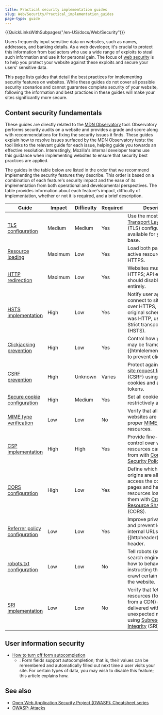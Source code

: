 ```yaml
---
title: Practical security implementation guides
slug: Web/Security/Practical_implementation_guides
page-type: guide
---
```


{{QuickLinksWithSubpages("/en-US/docs/Web/Security")}}

Users frequently input sensitive data on websites, such as names, addresses, and banking details. As a web developer, it's crucial to protect this information from bad actors who use a wide range of exploits to steal such information and use it for personal gain. The focus of [web security](/en-US/docs/Web/Security) is to help you protect your website against these exploits and secure your users' sensitive data.

This page lists guides that detail the best practices for implementing security features on websites. While these guides do not cover all possible security scenarios and cannot guarantee complete security of your website, following the information and best practices in these guides will make your sites significantly more secure.

## Content security fundamentals

These guides are directly related to the [MDN Observatory](/en-US/observatory/) tool. Observatory performs security audits on a website and provides a grade and score along with recommendations for fixing the security issues it finds. These guides explain how to resolve issues surfaced by the MDN Observatory tests: the tool links to the relevant guide for each issue, helping guide you towards an effective resolution. Interestingly, Mozilla's internal developer teams use this guidance when implementing websites to ensure that security best practices are applied.

The guides in the table below are listed in the order that we recommend implementing the security features they describe. This order is based on a combination of each feature's security impact and the ease of its implementation from both operational and developmental perspectives. The table provides information about each feature's impact, difficulty of implementation, whether or not it is required, and a brief description.

| Guide                                                                                                              | Impact  | Difficulty | Required | Description                                                                                                                                                                          |
| ------------------------------------------------------------------------------------------------------------------ | ------- | ---------- | -------- | ------------------------------------------------------------------------------------------------------------------------------------------------------------------------------------ |
| [TLS configuration](/en-US/docs/Web/Security/Practical_implementation_guides/TLS#tls_configuration)                | Medium  | Medium     | Yes      | Use the most secure [Transport Layer Security](/en-US/docs/Glossary/TLS) (TLS) configuration available for your user base.                                                           |
| [Resource loading](/en-US/docs/Web/Security/Practical_implementation_guides/TLS#resource_loading)                  | Maximum | Low        | Yes      | Load both passive and active resources via HTTPS.                                                                                                                                    |
| [HTTP redirection](/en-US/docs/Web/Security/Practical_implementation_guides/TLS#http_redirections)                 | Maximum | Low        | Yes      | Websites must redirect to HTTPS; API endpoints should disable HTTP entirely.                                                                                                         |
| [HSTS implementation](/en-US/docs/Web/Security/Practical_implementation_guides/TLS#http_strict_transport_security_implementation) | High    | Low        | Yes      | Notify user agents to connect to sites only over HTTPS, even if the original scheme chosen was HTTP, using HTTP Strict transport security (HSTS).                                             |
| [Clickjacking prevention](/en-US/docs/Web/Security/Practical_implementation_guides/Clickjacking)                   | High    | Low        | Yes      | Control how your site may be framed within an {{htmlelement("iframe")}} to prevent [clickjacking](/en-US/docs/Glossary/Clickjacking).                                                |
| [CSRF prevention](/en-US/docs/Web/Security/Practical_implementation_guides/CSRF_prevention)                        | High    | Unknown    | Varies   | Protect against [Cross-site request forgery](/en-US/docs/Glossary/CSRF) (CSRF) using `SameSite` cookies and anti-CSRF tokens.                                                        |
| [Secure cookie configuration](/en-US/docs/Web/Security/Practical_implementation_guides/Cookies)                    | High    | Medium     | Yes      | Set all cookies as restrictively as possible.                                                                                                                                        |
| [MIME type verification](/en-US/docs/Web/Security/Practical_implementation_guides/MIME_types)                      | Low     | Low        | No       | Verify that all your websites are setting the proper [MIME types](/en-US/docs/Glossary/MIME_type) for all resources.                                                                                                   |
| [CSP implementation](/en-US/docs/Web/Security/Practical_implementation_guides/CSP)                                 | High    | High       | Yes      | Provide fine-grained control over where site resources can be loaded from with [Content Security Policy](/en-US/docs/Glossary/CSP) (CSP).                                            |
| [CORS configuration](/en-US/docs/Web/Security/Practical_implementation_guides/CORS)                                | High    | Low        | Yes      | Define which non-same origins are allowed to access the content of pages and have resources loaded from them with [Cross-origin Resource Sharing](/en-US/docs/Glossary/CORS) (CORS). |
| [Referrer policy configuration](/en-US/docs/Web/Security/Practical_implementation_guides/Referrer_policy)          | Low     | Low        | Yes      | Improve privacy for users and prevent leaking of internal URLs via the {{httpheader("Referer")}} header.                                                                             |
| [robots.txt configuration](/en-US/docs/Web/Security/Practical_implementation_guides/Robots_txt)                    | Low     | Low        | No       | Tell robots (such as search engine indexers) how to behave by instructing them not to crawl certain paths on the website.                                                            |
| [SRI implementation](/en-US/docs/Web/Security/Practical_implementation_guides/SRI)                                 | Low     | Low        | No       | Verify that fetched resources (for example, from a CDN) are delivered without unexpected manipulation using [Subresource Integrity](/en-US/docs/Glossary/SRI) (SRI).                 |

## User information security

- [How to turn off form autocompletion](/en-US/docs/Web/Security/Practical_implementation_guides/Turning_off_form_autocompletion)
  - : Form fields support autocompletion; that is, their values can be remembered and automatically filled out next time a user visits your site. For certain types of data, you may wish to disable this feature; this article explains how.

## See also

- [Open Web Application Security Project (OWASP): Cheatsheet series](https://cheatsheetseries.owasp.org/)
- [OWASP: Attacks](https://owasp.org/www-community/attacks/)
